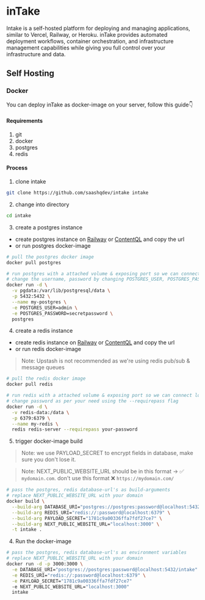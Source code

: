 # inTake

Intake is a self-hosted platform for deploying and managing applications,
similar to Vercel, Railway, or Heroku. inTake provides automated deployment
workflows, container orchestration, and infrastructure management capabilities
while giving you full control over your infrastructure and data.

## Self Hosting

### Docker

You can deploy inTake as docker-image on your server, follow this guide👇

#### Requirements

1. git
2. docker
3. postgres
4. redis

#### Process

1. clone intake

```bash
git clone https://github.com/saashqdev/intake intake
```

2. change into directory

```bash
cd intake
```

3. create a postgres instance

- create postgres instance on [Railway](https://railway.com/dashboard) or
  [ContentQL](https://contentql.io/dashboard/create-new-project) and copy the
  url
- or run postgres docker-image

```bash
# pull the postgres docker image
docker pull postgres

# run postgres with a attached volume & exposing port so we can connect locally
# change the username, password by changing POSTGRES_USER, POSTGRES_PASSWORD as per your need
docker run -d \
  -v pgdata:/var/lib/postgresql/data \
  -p 5432:5432 \
  --name my-postgres \
  -e POSTGRES_USER=admin \
  -e POSTGRES_PASSWORD=secretpassword \
  postgres
```

4. create a redis instance

- create redis instance on [Railway](https://railway.com/dashboard) or
  [ContentQL](https://contentql.io/dashboard/create-new-project) and copy the
  url
- or run redis docker-image

> Note: Upstash is not recommended as we're using redis pub/sub & message queues

```bash
# pull the redis docker image
docker pull redis

# run redis with a attached volume & exposing port so we can connect locally
# change password as per your need using the --requirepass flag
docker run -d \
  -v redis-data:/data \
  -p 6379:6379 \
  --name my-redis \
  redis redis-server --requirepass your-password
```

5. trigger docker-image build

> Note: we use PAYLOAD_SECRET to encrypt fields in database, make sure you don't
> lose it.

> Note: NEXT_PUBLIC_WEBSITE_URL should be in this format -> ✅ `mydomain.com`.
> don't use this format ❌ `https://mydomain.com/`

```bash
# pass the postgres, redis database-url's as build-arguments
# replace NEXT_PUBLIC_WEBSITE_URL with your domain
docker build \
  --build-arg DATABASE_URI="postgres://postgres:password@localhost:5432/intake" \
  --build-arg REDIS_URI="redis://:password@localhost:6379" \
  --build-arg PAYLOAD_SECRET="1781c9a00336ffa7fdf27ce7" \
  --build-arg NEXT_PUBLIC_WEBSITE_URL="localhost:3000" \
  -t intake .
```

4. Run the docker-image

```bash
# pass the postgres, redis database-url's as environment variables
# replace NEXT_PUBLIC_WEBSITE_URL with your domain
docker run -d -p 3000:3000 \
  -e DATABASE_URI="postgres://postgres:password@localhost:5432/intake" \
  -e REDIS_URI="redis://:password@localhost:6379" \
  -e PAYLOAD_SECRET="1781c9a00336ffa7fdf27ce7"
  -e NEXT_PUBLIC_WEBSITE_URL="localhost:3000"
  intake
```
